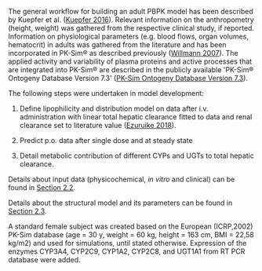 The general workflow for building an adult PBPK model has been described by Kuepfer et al. ([Kuepfer 2016](#5-references)). Relevant information on the anthropometry (height, weight) was gathered from the respective clinical study, if reported. Information on physiological parameters (e.g. blood flows, organ volumes, hematocrit) in adults was gathered from the literature and has been incorporated in PK-Sim® as described previously ([Willmann 2007](#5-references)). The  applied activity and variability of plasma proteins and active processes that are integrated into PK-Sim® are described in the publicly available 'PK-Sim® Ontogeny Database Version 7.3' ([PK-Sim Ontogeny Database Version 7.3](#5-references)).

The following steps were undertaken in model development:

1. Define lipophilicity and distribution model on data after i.v. administration with linear total hepatic clearance fitted to data and renal clearance set to literature value ([Ezuruike 2018](#5-references)).

2. Predict p.o. data after single dose and at steady state 

3. Detail metabolic contribution of different CYPs and UGTs to total hepatic clearance.

Details about input data (physicochemical, *in vitro* and clinical) can be found in [Section 2.2](#22-data).

Details about the structural model and its parameters can be found in [Section 2.3](#23-model-parameters-and-assumptions).

A standard female subject was created based on the European (ICRP,2002) PK-Sim database (age = 30 y, weight = 60 kg, height = 163 cm, BMI = 22,58 kg/m2) and used for simulations, until stated otherwise. Expression of the enzymes CYP3A4, CYP2C9, CYP1A2, CYP2C8, and UGT1A1 from RT PCR database were added.
